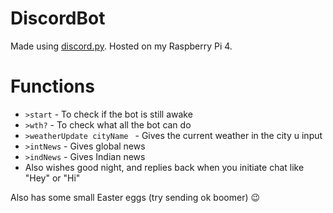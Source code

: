 # DiscordBot
Made using [discord.py](https://pypi.org/project/discord.py/). Hosted on my Raspberry Pi 4.

# Functions
* ```>start``` - To check if the bot is still awake
* ```>wth?```  - To check what all the bot can do
* ```>weatherUpdate cityName ``` - Gives the current weather in the city u input
* ```>intNews``` - Gives global news
* ```>indNews``` - Gives Indian news
* Also wishes good night, and replies back when you initiate chat like "Hey" or "Hi"

Also has some small Easter eggs (try sending ok boomer) 😉 
